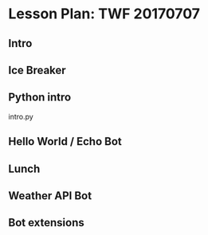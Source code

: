 # Lesson Plan: TWF 20170707

## Intro

## Ice Breaker

## Python intro

intro.py

## Hello World / Echo Bot

## Lunch

## Weather API Bot

## Bot extensions

